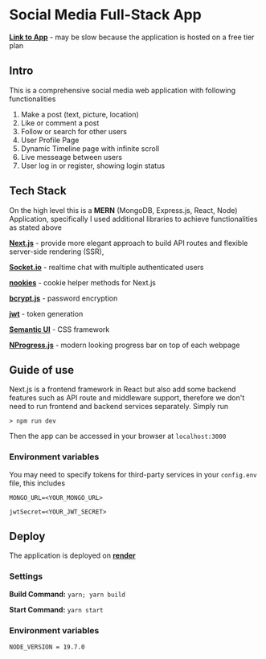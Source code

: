 # Social Media Full-Stack App

[**Link to App**](https://social-media-hdsk.onrender.com/) - may be slow because the application is hosted on a free tier plan

## Intro

This is a comprehensive social media web application with following functionalities

1. Make a post (text, picture, location)
1. Like or comment a post
1. Follow or search for other users
1. User Profile Page
1. Dynamic Timeline page with infinite scroll
1. Live messeage between users
1. User log in or register, showing login status

## Tech Stack

On the high level this is a **MERN** (MongoDB, Express.js, React, Node) Application, specifically I used additional libraries to achieve functionalities as stated above

[**Next.js**](https://nextjs.org/) - provide more elegant approach to build API routes and flexible server-side rendering (SSR),

[**Socket.io**](https://socket.io/) - realtime chat with multiple authenticated users

[**nookies**](https://github.com/maticzav/nookies) - cookie helper methods for Next.js

[**bcrypt.js**](https://github.com/kelektiv/node.bcrypt.js) - password encryption

[**jwt**](https://jwt.io/) - token generation

[**Semantic UI**](https://semantic-ui.com/) - CSS framework

[**NProgress.js**](https://ricostacruz.com/nprogress/) - modern looking progress bar on top of each webpage

## Guide of use

Next.js is a frontend framework in React but also add some backend features such as API route and middleware support, therefore we don't need to run frontend and backend services separately. Simply run

```
> npm run dev
```

Then the app can be accessed in your browser at `localhost:3000`

### Environment variables

You may need to specify tokens for third-party services in your `config.env` file, this includes

```
MONGO_URL=<YOUR_MONGO_URL>

jwtSecret=<YOUR_JWT_SECRET>
```

## Deploy

The application is deployed on [**render**](https://render.com/)

### Settings

**Build Command:** `yarn; yarn build`

**Start Command:** `yarn start`

### Environment variables

```
NODE_VERSION = 19.7.0
```
